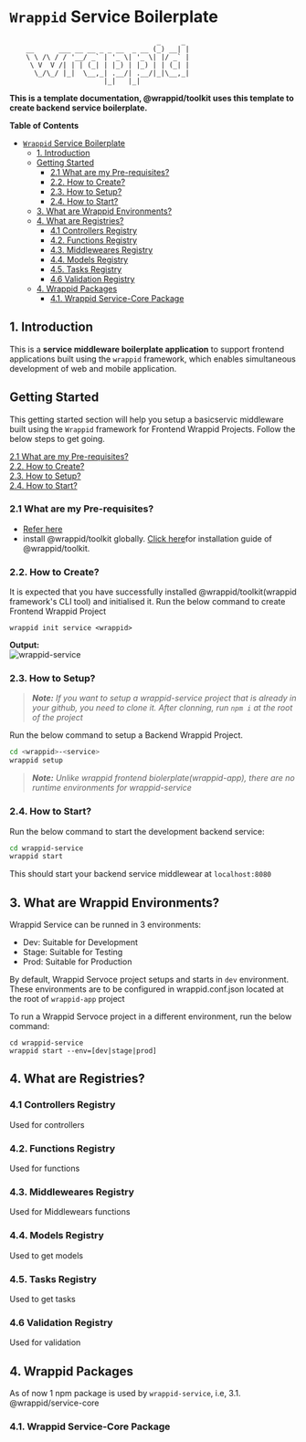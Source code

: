 # `Wrappid` Service Boilerplate
```
                                    _     _
    __      ___ __ __ _ _ __  _ __ (_) __| |
    \ \ /\ / / '__/ _` | '_ \| '_ \| |/ _` |
     \ V  V /| | | (_| | |_) | |_) | | (_| |
      \_/\_/ |_|  \__,_| .__/| .__/|_|\__,_|
                       |_|   |_|

```

**This is a template documentation, @wrappid/toolkit uses this template to create backend service boilerplate.**


**Table of Contents**
- [`Wrappid` Service Boilerplate](#wrappid-service-boilerplate)
  - [1. Introduction](#1-introduction)
  - [Getting Started](#getting-started)
    - [2.1 What are my Pre-requisites?](#21-what-are-my-pre-requisites)
    - [2.2. How to Create?](#22-how-to-create)
    - [2.3. How to Setup?](#23-how-to-setup)
    - [2.4. How to Start?](#24-how-to-start)
  - [3. What are Wrappid Environments?](#3-what-are-wrappid-environments)
  - [4. What are Registries?](#4-what-are-registries)
    - [4.1 Controllers Registry](#41-controllers-registry)
    - [4.2. Functions Registry](#42-functions-registry)
    - [4.3. Middleweares Registry](#43-middleweares-registry)
    - [4.4. Models Registry](#44-models-registry)
    - [4.5. Tasks Registry](#45-tasks-registry)
    - [4.6 Validation Registry](#46-validation-registry)
  - [4. Wrappid Packages](#4-wrappid-packages)
    - [4.1. Wrappid Service-Core Package](#41-wrappid-service-core-package)

## 1. Introduction   

This is a **service middleware boilerplate application** to support frontend applications built using the `wrappid` framework, which enables simultaneous development of web and mobile application.

## Getting Started
This getting started section will help you setup a basicservic middleware built using the `Wrappid` framework for Frontend Wrappid Projects. Follow the below steps to get going.   

[2.1 What are my Pre-requisites?](#21-what-are-my-pre-requisites)   
[2.2. How to Create?](#22-how-to-create)   
[2.3. How to Setup?](#23-how-to-setup)   
[2.4. How to Start?](#24-how-to-start)    

### 2.1 What are my Pre-requisites?

- [Refer here](https://github.com/wrappid/#1-check-pre-requisites)
- install @wrappid/toolkit globally. [Click here](https://github.com/wrappid/#2-install-wrappid-toolkit)for installation guide of @wrappid/toolkit.   

### 2.2. How to Create?

It is expected that you have successfully installed @wrappid/toolkit(wrappid framework's CLI tool) and initialised it.
Run the below command to create Frontend Wrappid Project

```terminal
wrappid init service <wrappid>
```

**Output:**  
![wrappid-service](https://github.com/wrappid/.github/assets/61864488/b5c91ac7-f30f-48e7-b3f3-f0e736f27e95)


### 2.3. How to Setup?

> **_Note:_** _If you want to setup a wrappid-service project that is already in your github, you need to clone it. After clonning, run `npm i` at the root of the project_

Run the below command to setup a Backend Wrappid Project.

```bash
cd <wrappid>-<service>
wrappid setup
```

> **_Note:_** _Unlike wrappid frontend biolerplate(wrappid-app), there are no runtime environments for wrappid-service_

### 2.4. How to Start?

Run the below command to start the development backend service:
```bash
cd wrappid-service
wrappid start
```

This should start your backend service middlewear at `localhost:8080`

## 3. What are Wrappid Environments?
Wrappid Service can be runned in 3 environments:
- Dev: Suitable for Development
- Stage: Suitable for Testing
- Prod: Suitable for Production

By default, Wrappid Servoce project setups and starts in `dev` environment.
These environments are to be configured in wrappid.conf.json located at the root of `wrappid-app` project

To run a Wrappid Servoce project in a different environment, run the below command:
```terminal
cd wrappid-service
wrappid start --env=[dev|stage|prod]
```

## 4. What are Registries?


### 4.1 Controllers Registry
Used for controllers

### 4.2. Functions Registry
Used for functions

### 4.3. Middleweares Registry
Used for Middlewears functions

### 4.4. Models Registry
Used to get models

### 4.5. Tasks Registry
Used to get tasks

### 4.6 Validation Registry
Used for validation

## 4. Wrappid Packages

As of now 1 npm package is used by `wrappid-service`, i.e,
 3.1. @wrappid/service-core   

### 4.1. Wrappid Service-Core Package